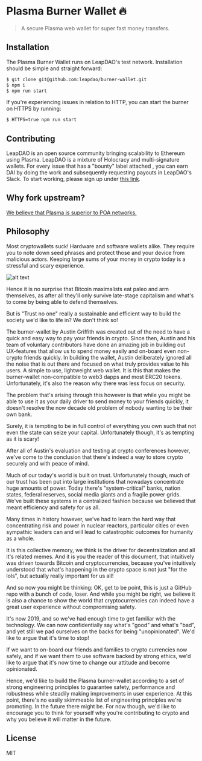 # Plasma Burner Wallet 🔥

> A secure Plasma web wallet for super fast money transfers.

## Installation

The Plasma Burner Wallet runs on LeapDAO's test network. Installation should be
simple and straight forward:

```bash
$ git clone git@github.com:leapdao/burner-wallet.git
$ npm i
$ npm run start
```

If you're experiencing issues in relation to HTTP, you can start the burner on
HTTPS by running:

```bash
$ HTTPS=true npm run start
```

## Contributing

LeapDAO is an open source community bringing scalability to Ethereum using
Plasma. LeapDAO is a mixture of Holocracy and multi-signature wallets. For
every issue that has a "bounty" label attached , you can earn DAI by doing the
work and subsequently requesting payouts in LeapDAO's Slack. To start working,
please sign up under [this
link](https://docs.google.com/forms/d/e/1FAIpQLSd8_wDGDAi__HvfYEWNK_bvJzIkxwHHRVL6AFEfJewBd2Vn9A/viewform).

## Why fork upstream?

[We believe that Plasma is superior to POA networks.](https://medium.com/@timdaub/why-you-shouldnt-ship-to-a-poa-network-7e2b5aa83aa9)

## Philosophy

Most cryptowallets suck! Hardware and software wallets alike. They require you
to note down seed phrases and protect those and your device from malicious
actors. Keeping large sums of your money in crypto today is a stressful and
scary experience.

![alt text](https://raw.githubusercontent.com/leapdao/burner-wallet/master/assets/maximalists.jpeg)

Hence it is no surprise that Bitcoin maximalists eat paleo and arm themselves,
as after all they'll only survive late-stage capitalism and what's to come by
being able to defend themselves. 

But is "Trust no one" really a sustainable and efficient way to build the
society we'd like to life in? We don't think so!

The burner-wallet by Austin Griffith was created out of the need to have a
quick and easy way to pay your friends in crypto. Since then, Austin and
his team of voluntary contributors have done an amazing job in building out
UX-features that allow us to spend money easily and on-board even non-crypto
friends quickly. In building the wallet, Austin deliberately ignored all the
noise that is out there and focused on what truly provides value to his users.
A simple to use, lightweight web wallet. It is this that makes the burner-wallet
non-compatible to web3 dapps and most ERC20 tokens. Unfortunately, it's also
the reason why there was less focus on security.

The problem that's arising through this however is that while you might
be able to use it as your daily driver to send money to your friends quickly,
it doesn't resolve the now decade old problem of nobody wanting to be their own
bank.

Surely, it is tempting to be in full control of everything you own such that
not even the state can seize your capital. Unfortunately though, it's as
tempting as it is scary!

After all of Austin's evaluation and testing at crypto conferences however,
we've come to the conclusion that there's indeed a way to store crypto securely
and with peace of mind.

Much of our today's world is built on trust. Unfortunately though, much of our
trust has been put into large institutions that nowadays concentrate huge
amounts of power. Today there's "system-critical" banks, nation states, federal
reserves, social media giants and a fragile power grids.  We've built these
systems in a centralized fashion because we believed that meant efficiency and
safety for us all.

Many times in history however, we've had to learn the hard way that
concentrating risk and power in nuclear reactors, particular cities or even
sympathic leaders can and will lead to catastrophic outcomes for humanity as a
whole.

It is this collective memory, we think is the driver for decentralization and
all it's related memes. And it is you the reader of this document, that
intuitively was driven towards Bitcoin and cryptocurrencies, because you've
intuitively understood that what's happening in the crypto space is not just
"for the lols", but actually really important for us all!

And so now you might be thinking: OK, get to be point, this is just a GitHub
repo with a bunch of code, loser. And while you might be right, we believe it
is also a chance to show the world that cryptocurrencies can indeed have a
great user experience without compromising safety.

It's now 2019, and so we've had enough time to get familiar with the
technology. We can now confidentially say what's "good" and what's "bad", and
yet still we pad ourselves on the backs for being "unopinionated". We'd like to
argue that it's time to stop!

If we want to on-board our friends and families to crypto currencies now
safely, and if we want them to use software backed by strong ethics, we'd like
to argue that it's now time to change our attitude and become opinionated.

Hence, we'd like to build the Plasma burner-wallet according to a set of strong
engineering principles to guarantee safety, performance and robustness while
steadily making improvements in user experience. At this point, there's no
easily skimmeable list of engineering principles we're promoting. In the future
there might be. For now though, we'd like to encourage you to think for
yourself why you're contributing to crypto and why you believe it will matter
in the future.

## License

MIT
